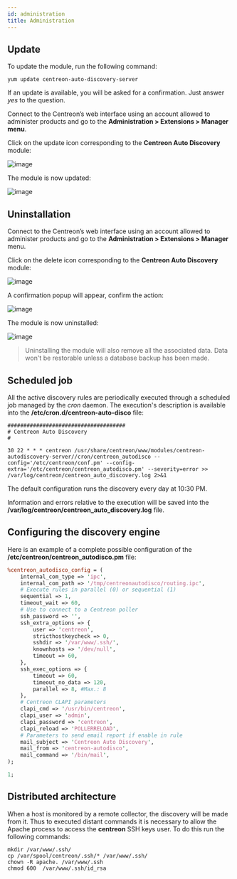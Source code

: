 ```yaml
---
id: administration
title: Administration
---
```


## Update

To update the module, run the following command:

```shell
yum update centreon-auto-discovery-server
```

If an update is available, you will be asked for a confirmation. Just answer *yes* to the question.

Connect to the Centreon’s web interface using an account allowed to administer products and go to the
**Administration > Extensions > Manager menu**.

Click on the update icon corresponding to the **Centreon Auto Discovery** module:

![image](../../assets/configuration/autodisco/update.png)

The module is now updated:

![image](../../assets/configuration/autodisco/list_modules.png)

## Uninstallation

Connect to the Centreon’s web interface using an account allowed to administer products and go to the
**Administration > Extensions > Manager** menu.

Click on the delete icon corresponding to the **Centreon Auto Discovery** module:

![image](../../assets/configuration/autodisco/list_modules.png)

A confirmation popup will appear, confirm the action:

![image](../../assets/configuration/autodisco/uninstall.png)

The module is now uninstalled:

![image](../../assets/configuration/autodisco/install.png)

> Uninstalling the module will also remove all the associated data. Data won't be restorable unless a database backup
> has been made.

## Scheduled job

All the active discovery rules are periodically executed through a scheduled job managed by the *cron* daemon. The
execution's description is available into the **/etc/cron.d/centreon-auto-disco** file:

```shell
#####################################
# Centreon Auto Discovery
#

30 22 * * * centreon /usr/share/centreon/www/modules/centreon-autodiscovery-server//cron/centreon_autodisco --config='/etc/centreon/conf.pm' --config-extra='/etc/centreon/centreon_autodisco.pm' --severity=error >> /var/log/centreon/centreon_auto_discovery.log 2>&1
```

The default configuration runs the discovery every day at 10:30 PM.

Information and errors relative to the execution will be saved into the **/var/log/centreon/centreon_auto_discovery.log** file.

## Configuring the discovery engine

Here is an example of a complete possible configuration of the
**/etc/centreon/centreon_autodisco.pm** file:

```perl
%centreon_autodisco_config = (
    internal_com_type => 'ipc',
    internal_com_path => '/tmp/centreonautodisco/routing.ipc',
    # Execute rules in parallel (0) or sequential (1)
    sequential => 1,
    timeout_wait => 60,
    # Use to connect to a Centreon poller
    ssh_password => '',
    ssh_extra_options => {
        user => 'centreon',
        stricthostkeycheck => 0,
        sshdir => '/var/www/.ssh/',
        knownhosts => '/dev/null',
        timeout => 60,
    },
    ssh_exec_options => {
        timeout => 60,
        timeout_no_data => 120,
        parallel => 8, #Max.: 8
    },
    # Centreon CLAPI parameters
    clapi_cmd => '/usr/bin/centreon',
    clapi_user => 'admin',
    clapi_password => 'centreon',
    clapi_reload => 'POLLERRELOAD',
    # Parameters to send email report if enable in rule
    mail_subject => 'Centreon Auto Discovery',
    mail_from => 'centreon-autodisco',
    mail_command => '/bin/mail',
);

1;
```

## Distributed architecture

When a host is monitored by a remote collector, the discovery will be made from
it. Thus to executed distant commands it is necessary to allow the Apache process
to access the **centreon** SSH keys user. To do this run the following commands:

```shell
mkdir /var/www/.ssh/
cp /var/spool/centreon/.ssh/* /var/www/.ssh/
chown -R apache. /var/www/.ssh
chmod 600  /var/www/.ssh/id_rsa
```

